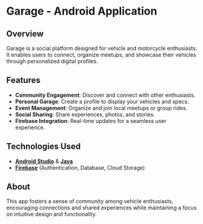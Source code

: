 # Garage - Android Application

## Overview
Garage is a social platform designed for vehicle and motorcycle enthusiasts. It enables users to connect, organize meetups, and showcase their vehicles through personalized digital profiles.

## Features
- **Community Engagement**: Discover and connect with other enthusiasts.
- **Personal Garage**: Create a profile to display your vehicles and specs.
- **Event Management**: Organize and join local meetups or group rides.
- **Social Sharing**: Share experiences, photos, and stories.
- **Firebase Integration**: Real-time updates for a seamless user experience.

## Technologies Used
- [**Android Studio**](https://developer.android.com/studio) & [**Java**](https://www.java.com)
- [**Firebase**](https://firebase.google.com) (Authentication, Database, Cloud Storage)

## About
This app fosters a sense of community among vehicle enthusiasts, encouraging connections and shared experiences while maintaining a focus on intuitive design and functionality.
